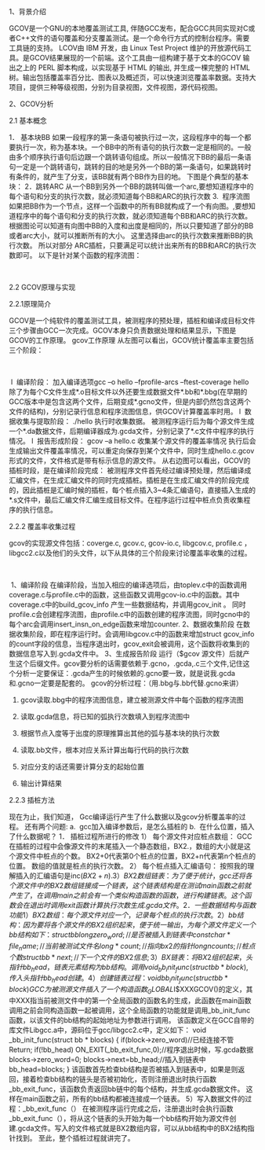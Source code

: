 1、背景介绍

GCOV是一个GNU的本地覆盖测试工具, 伴随GCC发布，配合GCC共同实现对C或者C++文件的语句覆盖和分支覆盖测试。是一个命令行方式的控制台程序。需要工具链的支持。 LCOV由 IBM 开发，由 Linux Test Project 维护的开放源代码工具。是GCOV结果展现的一个前端。这个工具由一组构建于基于文本的GCOV 输出之上的 PERL 脚本构成，以实现基于 HTML 的输出, 并生成一棵完整的 HTML 树。输出包括覆盖率百分比、图表以及概述页，可以快速浏览覆盖率数据。支持大项目，提供三种等级视图，分别为目录视图，文件视图，源代码视图。

2、GCOV分析

2.1 基本概念

1． 基本块BB 如果一段程序的第一条语句被执行过一次，这段程序中的每一个都要执行一次，称为基本块。一个BB中的所有语句的执行次数一定是相同的。一般由多个顺序执行语句后边跟一个跳转语句组成。所以一般情况下BB的最后一条语句一定是一个跳转语句，跳转的目的地是另外一个BB的第一条语句，如果跳转时有条件的，就产生了分支，该BB就有两个BB作为目的地。 下图是个典型的基本块： 2．跳转ARC 从一个BB到另外一个BB的跳转叫做一个arc,要想知道程序中的每个语句和分支的执行次数，就必须知道每个BB和ARC的执行次数 3.  程序流图 如果把BB作为一个节点，这样一个函数中的所有BB就构成了一个有向图。,要想知道程序中的每个语句和分支的执行次数，就必须知道每个BB和ARC的执行次数。根据图论可以知道有向图中BB的入度和出度是相同的，所以只要知道了部分的BB或者arc大小，就可以推断所有的大小。 这里选择由arc的执行次数来推断BB的执行次数。 所以对部分 ARC插桩，只要满足可以统计出来所有的BB和ARC的执行次数即可。 以下是针对某个函数的程序流图： 

![](images/B45A8EA2A9074DF9BA47CC8A8AD29390c833610af5e.jpeg)

2.2 GCOV原理与实现

2.2.1原理简介

GCOV是一个纯软件的覆盖测试工具，被测程序的预处理，插桩和编译成目标文件三个步骤由GCC一次完成。GCOV本身只负责数据处理和结果显示，下图是GCOV的工作原理。 gcov工作原理 从左图可以看出，GCOV统计覆盖率主要包括三个阶段： 

![](images/B45A8EA2A9074DF9BA47CC8A8AD29390c833610af5e.jpeg)

 l  编译阶段： 加入编译选项gcc –o hello –fprofile-arcs –ftest-coverage hello 除了为每个C文件生成*.o目标文件以外还要生成数据文件*.bb和*.bbg(在早期的GCC版本中是包含这两个文件，后期变成*.gcno文件，但是内部仍然包含这两个文件的结构)，分别记录行信息和程序流图信息，供GCOV计算覆盖率时用。 l  数据收集与提取阶段： ./hello 执行时收集数据。 被测程序运行后为每个源文件生成一个*.da数据文件，后期编译器成为.gcda文件，分别记录了*.c文件中程序的执行情况。 l  报告形成阶段： gcov –a hello.c 收集某个源文件的覆盖率情况 执行后会生成输出文件覆盖率情况，可以重定向保存到某个文件中，同时生成hello.c.gcov形式的文件，文件格式是带有标示信息的源文件。 从右边图可以看出，GCOV的插桩时段，是在编译阶段完成： 被测程序文件首先经过编译预处理，然后编译成汇编文件，在生成汇编文件的同时完成插桩。插桩是在生成汇编文件的阶段完成的，因此插桩是汇编时候的插桩，每个桩点插入3~4条汇编语句，直接插入生成的*.s文件中，最后汇编文件汇编生成目标文件。在程序运行过程中桩点负责收集程序的执行信息。

2.2.2 覆盖率收集过程

gcov的实现源文件包括：coverge.c, gcov.c, gcov-io.c, libgcov.c, profile.c ，libgcc2.c以及他们的头文件，以下从具体的三个阶段来讨论覆盖率收集的过程。 

![](images/B45A8EA2A9074DF9BA47CC8A8AD29390c833610af5e.jpeg)

 1、编译阶段 在编译阶段，当加入相应的编译选项后，由toplev.c中的函数调用coverage.c与profile.c中的函数，这些函数又调用gcov-io.c中的函数。其中coverage.c中的build_gcov_info 产生一些数据结构，并调用gcov_init 。 同时profile.c会创建程序流图，由profile.c中的函数创建的程序流图，同时gcno中的每个arc会调用insert_insn_on_edge函数来增加counter. 2、数据收集阶段 在数据收集阶段，即在程序运行时。会调用libgcov.c中的函数来增加struct gcov_info的count字段的信息，当程序退出时，gcov_exit会被调用，这个函数将收集到的数据信息写入到.gcda文件中。 3、生成报告阶段 运行（$gcov 源文件）后就产生这个后缀文件。gcov要分析的话需要依赖于.gcno，.gcda,.c三个文件,记住这个分析一定要保证：.gcda产生的时候依赖的.gcno要一致，就是说我.gcda和.gcno一定要是配套的。 gcov的分析过程：（用.bbg与.bb代替.gcno来讲）

1. gcov读取.bbg中的程序流图信息，建立被测源文件中每个函数的程序流图

1. 读取.gcda信息，将已知的弧执行次数填入到程序流图中

1. 根据节点入度等于出度的原理推算出其他的弧与基本块的执行次数

1. 读取.bb文件，根本对应关系计算出每行代码的执行次数

1. 对应分支的话还需要计算分支的起始位置

1. 输出计算结果

2.2.3 插桩方法

现在为止，我们知道， Gcc编译运行产生了什么数据以及gcov分析覆盖率的过程。 还有两个问题: a.  gcc加入编译参数后，是怎么插桩的 b.  在什么位置，插入了什么数据呢？ 1． 插桩过程所进行的修改 1） 每个源文件对应桩点数组： GCC在插桩的过程中会像源文件的末尾插入一个静态数组，BX2.，数组的大小就是这个源文件中桩点的个数。 BX2+0代表第0个桩点的位置，BX2+n代表第n个桩点的位置。 数组的值就是桩点的执行次数。 2） 每个桩点插入汇编语句： 按照我的理解插入的汇编语句是inc$(BX2+n). 3） BX2数组链表： 为了便于统计，gcc还将各个源文件中的BX2数组链接成一个链表，这个链表结构是在测试main函数之前就产生了，在调用main之前会有一个类似构造函数的函数，进行构建链表。这个函数会在退出时调用exit函数计算执行次数生成.gcda文件。 2． 一些数据结构与函数功能 1） BX2数组： 每个源文件对应一个，记录每个桩点的执行次数。 2） bb结构： 因为要将各个源文件的BX2组织起来，便于统一输出，为每个源文件定义一个bb结构如下： struct bb { long zero_word;  //是否被插入到链表中 const char *file_name; //当前被测试文件名 long *count;//指向bx2的指针 long ncounts;//桩点个数 struct bb *next;//下一个文件的BX2信息 }; 3） BX链表： 将BX2组织起来，头指针bb_head，链表元素结构为bb结构。调用void _bb_init_func(struct bb * block), 传入头指针bb_head创建。 4） 创建链表过程：void bb_init_func(struct bb * block) GCC为被测源文件插入了一个构造函数_GLOBAL$I$XXXGCOV()的定义，其中XXX指当前被测文件中的第一个全局函数的函数名的生成，此函数在main函数调用之前会同构造函数一起被调用，这个全局函数的功能就是调用_bb_init_func函数，以该文件的bb结构的起始地址为参数进行调用。 该函数定义在GCC自带的库文件Libgcc.a中，源码位于gcc/libgcc2.c中，定义如下： void _bb_init_func(struct bb * blocks) { if(block->zero_word)//已经连接不管 Return; if(!bb_head) ON_EXIT(_bb_exit_func,0);//程序退出时候，写.gcda数据 blocks->zero_word=0; blocks->next=bb_head;//插入到链表中 bb_head=blocks; } 该函数首先检查bb结构是否被插入到链表中，如果是则返回，接着检查bb结构的链头是否被初始化，否则注册退出时执行函数_bb_exit_func，该函数负责返回bb链中的每个结构，并生成.gcda数据文件。 这样在main函数之前，所有的bb结构都被连接成一个链表。 5）写入数据文件的过程：_bb_exit_func（） 在被测程序运行完成之后，注册退出时会执行函数_bb_exit_func（），将从这个链表的头开始为每一个bb结构开始为源文件创建.gcda文件。写入的文件格式就是BX2数组内容，可以从bb结构中的BX2结构指针找到。 至此，整个插桩过程就讲完了。